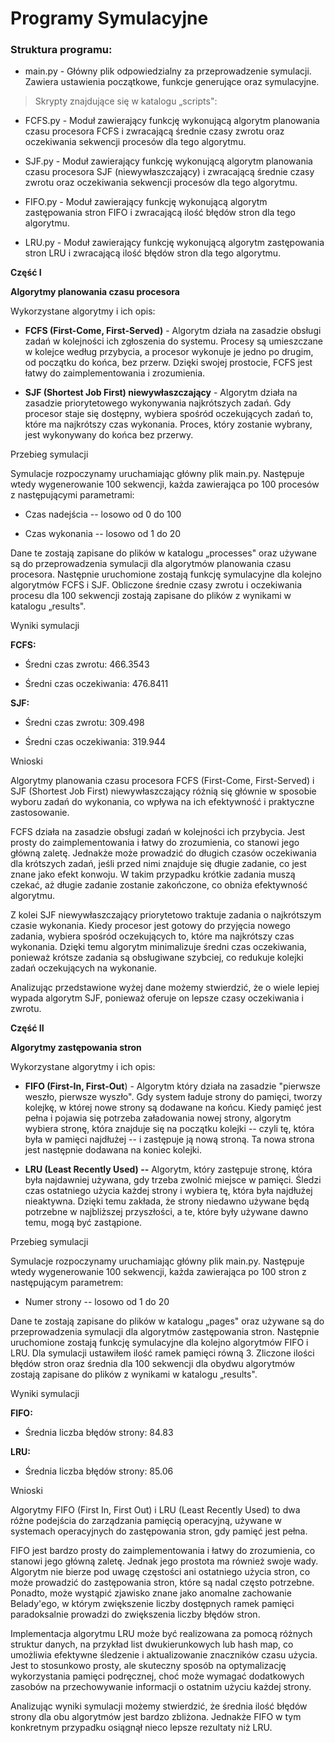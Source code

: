 # Programy Symulacyjne

### Struktura programu:

- main.py - Główny plik odpowiedzialny za przeprowadzenie symulacji.
  Zawiera ustawienia początkowe, funkcje generujące oraz symulacyjne.

> Skrypty znajdujące się w katalogu „scripts":

- FCFS.py - Moduł zawierający funkcję wykonującą algorytm planowania
  czasu procesora FCFS i zwracającą średnie czasy zwrotu oraz
  oczekiwania sekwencji procesów dla tego algorytmu.

- SJF.py - Moduł zawierający funkcję wykonującą algorytm planowania
  czasu procesora SJF (niewywłaszczający) i zwracającą średnie czasy
  zwrotu oraz oczekiwania sekwencji procesów dla tego algorytmu.

- FIFO.py - Moduł zawierający funkcję wykonującą algorytm zastępowania
  stron FIFO i zwracającą ilość błędów stron dla tego algorytmu.

- LRU.py - Moduł zawierający funkcję wykonującą algorytm zastępowania
  stron LRU i zwracającą ilość błędów stron dla tego algorytmu.

**Część I**

**Algorytmy planowania czasu procesora**

Wykorzystane algorytmy i ich opis:

- **FCFS (First-Come, First-Served)** - Algorytm działa na zasadzie
  obsługi zadań w kolejności ich zgłoszenia do systemu. Procesy są
  umieszczane w kolejce według przybycia, a procesor wykonuje je jedno
  po drugim, od początku do końca, bez przerw. Dzięki swojej prostocie,
  FCFS jest łatwy do zaimplementowania i zrozumienia.

- **SJF (Shortest Job First) niewywłaszczający** - Algorytm działa na
  zasadzie priorytetowego wykonywania najkrótszych zadań. Gdy procesor
  staje się dostępny, wybiera spośród oczekujących zadań to, które ma
  najkrótszy czas wykonania. Proces, który zostanie wybrany, jest
  wykonywany do końca bez przerwy.

Przebieg symulacji

Symulacje rozpoczynamy uruchamiając główny plik main.py. Następuje wtedy
wygenerowanie 100 sekwencji, każda zawierająca po 100 procesów z
następującymi parametrami:

- Czas nadejścia -- losowo od 0 do 100

- Czas wykonania -- losowo od 1 do 20

Dane te zostają zapisane do plików w katalogu „processes" oraz używane
są do przeprowadzenia symulacji dla algorytmów planowania czasu
procesora. Następnie uruchomione zostają funkcję symulacyjne dla kolejno
algorytmów FCFS i SJF. Obliczone średnie czasy zwrotu i oczekiwania
procesu dla 100 sekwencji zostają zapisane do plików z wynikami w
katalogu „results".

Wyniki symulacji

**FCFS:**

- Średni czas zwrotu: 466.3543

- Średni czas oczekiwania: 476.8411

**SJF:**

- Średni czas zwrotu: 309.498

- Średni czas oczekiwania: 319.944

Wnioski

Algorytmy planowania czasu procesora FCFS (First-Come, First-Served) i
SJF (Shortest Job First) niewywłaszczający różnią się głównie w sposobie
wyboru zadań do wykonania, co wpływa na ich efektywność i praktyczne
zastosowanie.

FCFS działa na zasadzie obsługi zadań w kolejności ich przybycia. Jest
prosty do zaimplementowania i łatwy do zrozumienia, co stanowi jego
główną zaletę. Jednakże może prowadzić do długich czasów oczekiwania dla
krótszych zadań, jeśli przed nimi znajduje się długie zadanie, co jest
znane jako efekt konwoju. W takim przypadku krótkie zadania muszą
czekać, aż długie zadanie zostanie zakończone, co obniża efektywność
algorytmu.

Z kolei SJF niewywłaszczający priorytetowo traktuje zadania o
najkrótszym czasie wykonania. Kiedy procesor jest gotowy do przyjęcia
nowego zadania, wybiera spośród oczekujących to, które ma najkrótszy
czas wykonania. Dzięki temu algorytm minimalizuje średni czas
oczekiwania, ponieważ krótsze zadania są obsługiwane szybciej, co
redukuje kolejki zadań oczekujących na wykonanie.

Analizując przedstawione wyżej dane możemy stwierdzić, że o wiele lepiej
wypada algorytm SJF, ponieważ oferuje on lepsze czasy oczekiwania i
zwrotu.

**Część II**

**Algorytmy zastępowania stron**

Wykorzystane algorytmy i ich opis:

- **FIFO (First-In, First-Out**) - Algorytm który działa na zasadzie
  \"pierwsze weszło, pierwsze wyszło\". Gdy system ładuje strony do
  pamięci, tworzy kolejkę, w której nowe strony są dodawane na końcu.
  Kiedy pamięć jest pełna i pojawia się potrzeba załadowania nowej
  strony, algorytm wybiera stronę, która znajduje się na początku
  kolejki -- czyli tę, która była w pamięci najdłużej -- i zastępuje ją
  nową stroną. Ta nowa strona jest następnie dodawana na koniec kolejki.

- **LRU (Least Recently Used) --** Algorytm, który zastępuje stronę,
  która była najdawniej używana, gdy trzeba zwolnić miejsce w pamięci.
  Śledzi czas ostatniego użycia każdej strony i wybiera tę, która była
  najdłużej nieaktywna. Dzięki temu zakłada, że strony niedawno używane
  będą potrzebne w najbliższej przyszłości, a te, które były używane
  dawno temu, mogą być zastąpione.

Przebieg symulacji

Symulacje rozpoczynamy uruchamiając główny plik main.py. Następuje wtedy
wygenerowanie 100 sekwencji, każda zawierająca po 100 stron z
następującym parametrem:

- Numer strony -- losowo od 1 do 20

Dane te zostają zapisane do plików w katalogu „pages" oraz używane są do
przeprowadzenia symulacji dla algorytmów zastępowania stron. Następnie
uruchomione zostają funkcję symulacyjne dla kolejno algorytmów FIFO i
LRU. Dla symulacji ustawiłem ilość ramek pamięci równą 3. Zliczone
ilości błędów stron oraz średnia dla 100 sekwencji dla obydwu algorytmów
zostają zapisane do plików z wynikami w katalogu „results".

Wyniki symulacji

**FIFO:**

- Średnia liczba błędów strony: 84.83

**LRU:**

- Średnia liczba błędów strony: 85.06

Wnioski

Algorytmy FIFO (First In, First Out) i LRU (Least Recently Used) to dwa
różne podejścia do zarządzania pamięcią operacyjną, używane w systemach
operacyjnych do zastępowania stron, gdy pamięć jest pełna.

FIFO jest bardzo prosty do zaimplementowania i łatwy do zrozumienia, co
stanowi jego główną zaletę. Jednak jego prostota ma również swoje wady.
Algorytm nie bierze pod uwagę częstości ani ostatniego użycia stron, co
może prowadzić do zastępowania stron, które są nadal często potrzebne.
Ponadto, może wystąpić zjawisko znane jako anomalne zachowanie
Belady\'ego, w którym zwiększenie liczby dostępnych ramek pamięci
paradoksalnie prowadzi do zwiększenia liczby błędów stron.

Implementacja algorytmu LRU może być realizowana za pomocą różnych
struktur danych, na przykład list dwukierunkowych lub hash map, co
umożliwia efektywne śledzenie i aktualizowanie znaczników czasu użycia.
Jest to stosunkowo prosty, ale skuteczny sposób na optymalizację
wykorzystania pamięci podręcznej, choć może wymagać dodatkowych zasobów
na przechowywanie informacji o ostatnim użyciu każdej strony.

Analizując wyniki symulacji możemy stwierdzić, że średnia ilość błędów
strony dla obu algorytmów jest bardzo zbliżona. Jednakże FIFO w tym
konkretnym przypadku osiągnął nieco lepsze rezultaty niż LRU.
